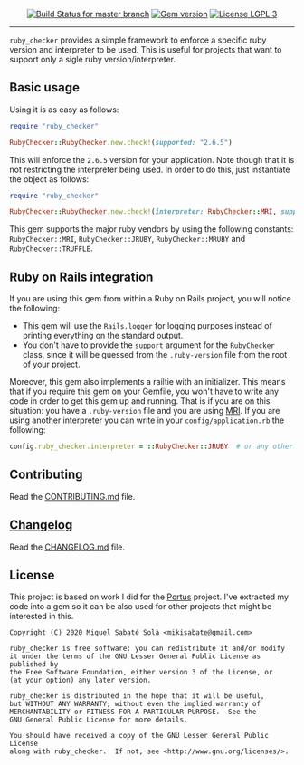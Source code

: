<p align="center">
  <a href="https://travis-ci.org/mssola/ruby_checker" title="Travis CI status for the master branch"><img src="https://travis-ci.org/mssola/ruby_checker.svg?branch=master" alt="Build Status for master branch" /></a>
  <a href="https://badge.fury.io/rb/ruby_checker" title="Gem version"><img src="https://badge.fury.io/rb/ruby_checker.svg" alt="Gem version" /></a>
  <a href="http://www.gnu.org/licenses/lgpl-3.0.txt" rel="nofollow"><img alt="License LGPL 3" src="https://img.shields.io/badge/license-LGPL_3-blue.svg" style="max-width:100%;"></a>
</p>

---

`ruby_checker` provides a simple framework to enforce a specific ruby version and interpreter to be used. This is useful for projects that want to support only a sigle ruby version/interpreter.

## Basic usage

Using it is as easy as follows:

```ruby
require "ruby_checker"

RubyChecker::RubyChecker.new.check!(supported: "2.6.5")
```

This will enforce the `2.6.5` version for your application. Note though that it
is not restricting the interpreter being used. In order to do this, just
instantiate the object as follows:

```ruby
require "ruby_checker"

RubyChecker::RubyChecker.new.check!(interpreter: RubyChecker::MRI, supported: "2.6.5")
```

This gem supports the major ruby vendors by using the following constants:
`RubyChecker::MRI`, `RubyChecker::JRUBY`, `RubyChecker::MRUBY` and
`RubyChecker::TRUFFLE`.

## Ruby on Rails integration

If you are using this gem from within a Ruby on Rails project, you will notice the following:

- This gem will use the `Rails.logger` for logging purposes instead of printing
  everything on the standard output.
- You don't have to provide the `support` argument for the `RubyChecker` class,
  since it will be guessed from the `.ruby-version` file from the root of your
  project.

Moreover, this gem also implements a railtie with an initializer. This means
that if you require this gem on your Gemfile, you won't have to write any code
in order to get this gem up and running. That is if you are on this situation:
you have a `.ruby-version` file and you are using
[MRI](https://en.wikipedia.org/wiki/Ruby_MRI). If you are using another
interpreter you can write in your `config/application.rb` the following:

```ruby
config.ruby_checker.interpreter = ::RubyChecker::JRUBY  # or any other interpreter, even ANY.
```

## Contributing

Read the [CONTRIBUTING.md](./CONTRIBUTING.md) file.

## [Changelog](https://pbs.twimg.com/media/DJDYCcLXcAA_eIo?format=jpg&name=small)

Read the [CHANGELOG.md](./CHANGELOG.md) file.

## License

This project is based on work I did for the
[Portus](https://github.com/SUSE/Portus) project. I've extracted my code into a
gem so it can be also used for other projects that might be interested in this.

```
Copyright (C) 2020 Miquel Sabaté Solà <mikisabate@gmail.com>

ruby_checker is free software: you can redistribute it and/or modify
it under the terms of the GNU Lesser General Public License as published by
the Free Software Foundation, either version 3 of the License, or
(at your option) any later version.

ruby_checker is distributed in the hope that it will be useful,
but WITHOUT ANY WARRANTY; without even the implied warranty of
MERCHANTABILITY or FITNESS FOR A PARTICULAR PURPOSE.  See the
GNU General Public License for more details.

You should have received a copy of the GNU Lesser General Public License
along with ruby_checker.  If not, see <http://www.gnu.org/licenses/>.
```
